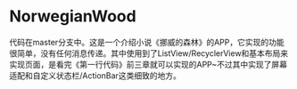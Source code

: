 # NorwegianWood
代码在master分支中。这是一个介绍小说《挪威的森林》的APP，它实现的功能很简单，没有任何消息传递。其中使用到了ListView/RecyclerView和基本布局来实现页面，是看完《第一行代码》前三章就可以实现的APP~不过其中实现了屏幕适配和自定义状态栏/ActionBar这类细致的地方。
